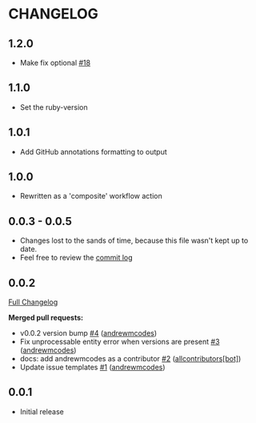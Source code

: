 # CHANGELOG

## 1.2.0

* Make fix optional [#18](https://github.com/standardrb/standard-ruby-action/pull/18)

## 1.1.0

* Set the ruby-version

## 1.0.1

* Add GitHub annotations formatting to output

## 1.0.0

* Rewritten as a 'composite' workflow action

## 0.0.3 - 0.0.5

* Changes lost to the sands of time, because this file wasn't kept up to date.
* Feel free to review the [commit log](https://github.com/standardrb/standard-ruby-action/commits/main/)

## 0.0.2

[Full Changelog](https://github.com/andrewmcodes/standardrb-action/compare/v0.0.1...v0.0.2)

**Merged pull requests:**

- v0.0.2 version bump [\#4](https://github.com/andrewmcodes/standardrb-action/pull/4) ([andrewmcodes](https://github.com/andrewmcodes))
- Fix unprocessable entity error when versions are present [\#3](https://github.com/andrewmcodes/standardrb-action/pull/3) ([andrewmcodes](https://github.com/andrewmcodes))
- docs: add andrewmcodes as a contributor [\#2](https://github.com/andrewmcodes/standardrb-action/pull/2) ([allcontributors[bot]](https://github.com/apps/allcontributors))
- Update issue templates [\#1](https://github.com/andrewmcodes/standardrb-action/pull/1) ([andrewmcodes](https://github.com/andrewmcodes))

## 0.0.1

* Initial release
